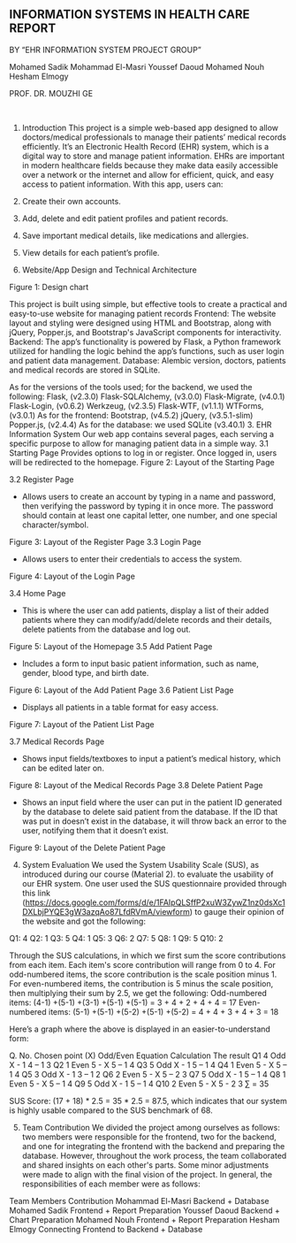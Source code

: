 ## INFORMATION SYSTEMS IN HEALTH CARE REPORT

BY 
“EHR INFORMATION SYSTEM PROJECT GROUP”

Mohamed Sadik
Mohammad El-Masri
Youssef Daoud
Mohamed Nouh
Hesham Elmogy
     
PROF. DR. MOUZHI GE

 
1. Introduction
This project is a simple web-based app designed to allow doctors/medical professionals to manage their patients’ medical records efficiently. It’s an Electronic Health Record (EHR) system, which is a digital way to store and manage patient information. EHRs are important in modern healthcare  fields because they make data easily accessible over a network or the internet and allow for efficient, quick, and easy access to patient information.
With this app, users can:
1.	Create their own accounts.
2.	Add, delete and edit patient profiles and patient records.
3.	Save important medical details, like medications and allergies.
4.	View details for each patient’s profile.

2. Website/App Design and Technical Architecture 
 

Figure 1: Design chart


This project is built using simple, but effective tools to create a practical and easy-to-use website for managing patient records
Frontend: The website layout and styling were designed using HTML and Bootstrap, along with jQuery, Popper.js, and Bootstrap's JavaScript components for interactivity.
Backend: The app’s functionality is powered by Flask, a Python framework utilized for handling the logic behind the app’s functions, such as user login and patient data management.
Database: Alembic version, doctors, patients and medical records are stored in SQLite.

As for the versions of the tools used; for the backend, we used the following:
Flask, (v2.3.0)
Flask-SQLAlchemy, (v3.0.0)
Flask-Migrate, (v4.0.1)
Flask-Login, (v0.6.2)
Werkzeug, (v2.3.5)
Flask-WTF, (v1.1.1)
WTForms, (v3.0.1)
As for the frontend:
Bootstrap, (v4.5.2)
jQuery, (v3.5.1-slim)
Popper.js, (v2.4.4)
As for the database: we used SQLite (v3.40.1)
3. EHR Information System
Our web app contains several pages, each serving a specific purpose to allow for managing patient data in a simple way.
3.1   Starting Page
Provides options to log in or register. Once logged in, users will be redirected to the homepage. 
Figure 2: Layout of the Starting Page

3.2   Register Page
- Allows users to create an account by typing in a name and password, then verifying the password by typing it in once more. The password should contain at least one capital letter, one number, and one special character/symbol.
 
Figure 3: Layout of the Register Page
3.3   Login Page
- Allows users to enter their credentials to access the system.
 
Figure 4: Layout of the Login Page

3.4   Home Page
- This is where the user can add patients, display a list of their added patients where they can modify/add/delete records and their details, delete patients from the database and log out.
 
Figure 5: Layout of the Homepage
3.5   Add Patient Page
- Includes a form to input basic patient information, such as name, gender, blood type, and birth date.
 
Figure 6: Layout of the Add Patient Page
3.6   Patient List Page
- Displays all patients in a table format for easy access.
 
Figure 7: Layout of the Patient List Page

3.7   Medical Records Page
- Shows input fields/textboxes to input a patient’s medical history, which can be edited later on.
 
Figure 8: Layout of the Medical Records Page
3.8   Delete Patient Page
- Shows an input field where the user can put in the patient ID generated by the database to delete said patient from the database. If the ID that was put in doesn’t exist in the database, it will throw back an error to the user, notifying them that it doesn’t exist.
 

Figure 9: Layout of the Delete Patient Page

4. System Evaluation
We used the System Usability Scale (SUS), as introduced during our course (Material 2). to evaluate the usability of our EHR system. One user used the SUS questionnaire provided through this link (https://docs.google.com/forms/d/e/1FAIpQLSffP2xuW3ZywZ1nz0dsXc1DXLbjPYQE3gW3azqAo87LfdRVmA/viewform) to gauge their opinion of the website and got the following:

Q1: 4
Q2: 1
Q3: 5
Q4: 1
Q5: 3
Q6: 2
Q7: 5
Q8: 1
Q9: 5
Q10: 2

Through the SUS calculations, in which we first sum the score contributions from each item. Each item's score contribution will range from 0 to 4. For odd-numbered items, the score contribution is the scale position minus 1. For even-numbered items, the contribution is 5 minus the scale position, then multiplying their sum by 2.5, we get the following:
Odd-numbered items:
(4-1) +(5-1) +(3-1) +(5-1) +(5-1) = 3 + 4 + 2 + 4 + 4 = 17
Even-numbered items:
(5-1) +(5-1) +(5-2) +(5-1) +(5-2) = 4 + 4 + 3 + 4 + 3 = 18

Here’s a graph where the above is displayed in an easier-to-understand form:

Q. No.	Chosen point (X)	Odd/Even	Equation	Calculation	The result
Q1	4	Odd	X - 1	4 – 1	3
Q2	1	Even	5 - X	5 – 1	4
Q3	5	Odd	X - 1	5 – 1	4
Q4	1	Even	5 - X	5 – 1	4
Q5	3	Odd	X - 1	3 – 1	2
Q6	2	Even	5 - X	5 – 2	3
Q7	5	Odd	X - 1	5 – 1	4
Q8	1	Even	5 - X	5 – 1	4
Q9	5	Odd	X - 1	5 – 1	4
Q10	2	Even	5 - X	5 - 2	3
	∑ = 35


SUS Score:
(17 + 18) * 2.5 = 35 * 2.5 = 87.5, which indicates that our system is highly usable compared to the SUS benchmark of 68.



5.	Team Contribution
We divided the project among ourselves as follows: two members were responsible for the frontend, two for the backend, and one for integrating the frontend with the backend and preparing the database. However, throughout the work process, the team collaborated and shared insights on each other's parts. Some minor adjustments were made to align with the final vision of the project.
In general, the responsibilities of each member were as follows:

Team Members
	Contribution
Mohammad El-Masri	Backend + Database
Mohamed Sadik	Frontend + Report Preparation
Youssef Daoud	Backend + Chart Preparation
Mohamed Nouh	Frontend + Report Preparation
Hesham Elmogy	Connecting Frontend to Backend + Database

